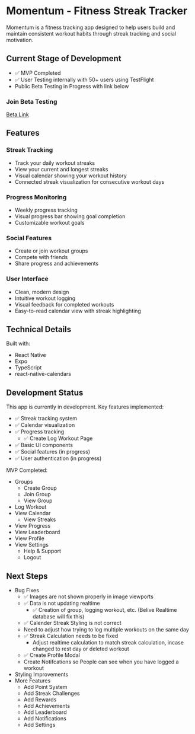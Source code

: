 # Momentum - Fitness Streak Tracker

Momentum is a fitness tracking app designed to help users build and maintain consistent workout habits through streak tracking and social motivation.

## Current Stage of Development
- ✅ MVP Completed
- ✅ User Testing internally with 50+ users using TestFlight
- Public Beta Testing in Progress with link below

### Join Beta Testing
[Beta Link](https://testflight.apple.com/join/MhvrrVra)

## Features

### Streak Tracking
- Track your daily workout streaks
- View your current and longest streaks
- Visual calendar showing your workout history
- Connected streak visualization for consecutive workout days

### Progress Monitoring
- Weekly progress tracking
- Visual progress bar showing goal completion
- Customizable workout goals

### Social Features
- Create or join workout groups
- Compete with friends
- Share progress and achievements

### User Interface
- Clean, modern design
- Intuitive workout logging
- Visual feedback for completed workouts
- Easy-to-read calendar view with streak highlighting

## Technical Details

Built with:
- React Native
- Expo
- TypeScript
- react-native-calendars

## Development Status

This app is currently in development. Key features implemented:
- ✅ Streak tracking system
- ✅ Calendar visualization
- ✅ Progress tracking
    - ✅ Create Log Workout Page
- ✅ Basic UI components
- ✅ Social features (in progress)
- ✅ User authentication (in progress)

MVP Completed:
- Groups
    - Create Group
    - Join Group
    - View Group
- Log Workout
- View Calendar
    - View Streaks
- View Progress
- View Leaderboard
- View Profile
- View Settings
    - Help & Support
    - Logout


## Next Steps
- Bug Fixes
    - ✅ Images are not shown properly in image viewports
    - ✅ Data is not updating realtime
        - ✅ Creation of group, logging workout, etc. (Belive Realtime database will fix this)
    - ✅ Calender Streak Styling is not correct
    - Need to adjust how trying to log multiple workouts on the same day
    - ✅ Streak Calculation needs to be fixed
        - Adjust realtime calculation to match streak calculation, incase changed to rest day or deleted workout
    - ✅ Create Profile Modal
    - Create Notifcations so People can see when you have logged a workout
- Styling Improvements
- More Features
    - Add Point System
    - Add Streak Challenges
    - Add Rewards
    - Add Achievements
    - Add Leaderboard
    - Add Notifications
    - Add Settings
